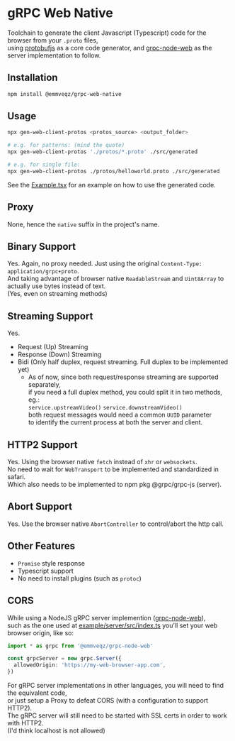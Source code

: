# gRPC Web Native

Toolchain to generate the client Javascript (Typescript) code for the browser from your `.proto` files,  
using [protobufjs](https://www.npmjs.com/package/protobufjs) as a core code generator, and [grpc-node-web](https://www.npmjs.com/package/@emmveqz/grpc-node-web) as the server implementation to follow.

## Installation

```sh
npm install @emmveqz/grpc-web-native
```

## Usage

```sh
npx gen-web-client-protos <protos_source> <output_folder>

# e.g. for patterns: (mind the quote)
npx gen-web-client-protos './protos/*.proto' ./src/generated

# e.g. for single file:
npx gen-web-client-protos ./protos/helloworld.proto ./src/generated
```

See the [Example.tsx](./example/Example.tsx) for an example on how to use the generated code.

## Proxy

None, hence the `native` suffix in the project's name.

## Binary Support

Yes. Again, no proxy needed. Just using the original `Content-Type: application/grpc+proto`.  
And taking advantage of browser native `ReadableStream` and `Uint8Array` to actually use bytes instead of text.  
(Yes, even on streaming methods)

## Streaming Support

Yes.

 - Request (Up) Streaming
 - Response (Down) Streaming
 - Bidi (Only half duplex, request streaming. Full duplex to be implemented yet)  
   - As of now, since both request/response streaming are supported separately,  
   if you need a full duplex method, you could split it in two methods, eg.:  
   `service.upstreamVideo()` `service.downstreamVideo()`  
   both request messages would need a common `UUID` parameter  
   to identify the current process at both the server and client.

## HTTP2 Support

Yes. Using the browser native `fetch` instead of `xhr` or `websockets`.  
No need to wait for `WebTransport` to be implemented and standardized in safari.  
Which also needs to be implemented to npm pkg @grpc/grpc-js (server).

## Abort Support

Yes. Use the browser native `AbortController` to control/abort the http call.

## Other Features

 - `Promise` style response
 - Typescript support
 - No need to install plugins (such as `protoc`)

## CORS

While using a NodeJS gRPC server implemention ([grpc-node-web](https://www.npmjs.com/package/@emmveqz/grpc-node-web)),  
such as the one used at [example/server/src/index.ts](./example/server/src/index.ts) you'll set your web browser origin, like so:

```typescript
import * as grpc from '@emmveqz/grpc-node-web'

const grpcServer = new grpc.Server({
  allowedOrigin: 'https://my-web-browser-app.com',
})
```

For gRPC server implementations in other languages, you will need to find the equivalent code,  
or just setup a Proxy to defeat CORS (with a configuration to support HTTP2).  
The gRPC server will still need to be started with SSL certs in order to work with HTTP2.  
(I'd think localhost is not allowed)
